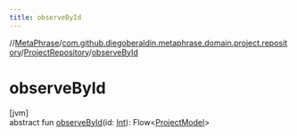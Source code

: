 ```yaml
---
title: observeById
---
```

//[MetaPhrase](../../../index.html)/[com.github.diegoberaldin.metaphrase.domain.project.repository](../index.html)/[ProjectRepository](index.html)/[observeById](observe-by-id.html)



# observeById



[jvm]\
abstract fun [observeById](observe-by-id.html)(id: [Int](https://kotlinlang.org/api/latest/jvm/stdlib/kotlin/-int/index.html)): Flow&lt;[ProjectModel](../../com.github.diegoberaldin.metaphrase.domain.project.data/-project-model/index.html)&gt;




